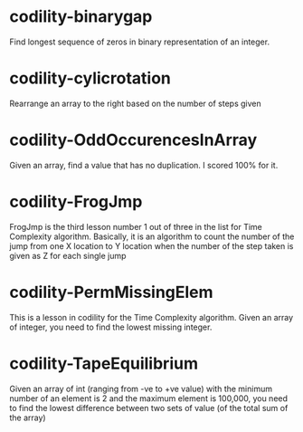 # codility-binarygap
Find longest sequence of zeros in binary representation of an integer.

# codility-cylicrotation
Rearrange an array to the right based on the number of steps given

# codility-OddOccurencesInArray
Given an array, find a value that has no duplication. I scored 100% for it.

# codility-FrogJmp
FrogJmp is the third lesson number 1 out of three in the list for Time Complexity algorithm. Basically, it is an algorithm to count the number of the jump from one X location to Y location when the number of the step taken is given as Z for each single jump

# codility-PermMissingElem
This is a lesson in codility for the Time Complexity algorithm. Given an array of integer, you need to find the lowest missing integer.

# codility-TapeEquilibrium
Given an array of int (ranging from -ve to +ve value) with the minimum number of an element is 2 and the maximum element is 100,000, you need to find the lowest difference between two sets of value (of the total sum of the array)
